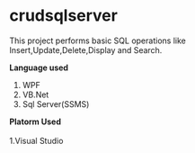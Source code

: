# crudsqlserver

This project performs basic SQL operations like Insert,Update,Delete,Display and Search.<br />

**Language used**<br />
1. WPF<br />
2. VB.Net<br />
3. Sql Server(SSMS)<br />

**Platorm Used**<br /><br />
1.Visual Studio
